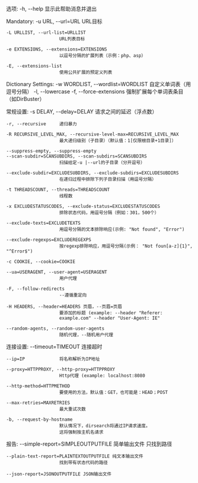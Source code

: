 选项:
  -h, --help            显示此帮助消息并退出

  Mandatory:
    -u URL, --url=URL   URL目标
    
    -L URLLIST, --url-list=URLLIST
                        URL列表目标
                        
    -e EXTENSIONS, --extensions=EXTENSIONS
                        以逗号分隔的扩展列表（示例：php、asp）
                        
    -E, --extensions-list
                        使用公共扩展的预定义列表

  Dictionary Settings:
    -w WORDLIST, --wordlist=WORDLIST
                        自定义单词表（用逗号分隔）
    -l, --lowercase
    -f, --force-extensions
                        强制扩展每个单词表条目（如DirBuster）

  常规设置:
    -s DELAY, --delay=DELAY
                        请求之间的延迟（浮点数）
                        
    -r, --recursive     递归暴力
    
    -R RECURSIVE_LEVEL_MAX, --recursive-level-max=RECURSIVE_LEVEL_MAX
                        最大递归级别（子目录）（默认值：1[仅限根目录+1目录]）
                        
    --suppress-empty, --suppress-empty
    --scan-subdir=SCANSUBDIRS, --scan-subdirs=SCANSUBDIRS
                        扫描给定-u |--url的子目录（分开逗号）
                        
    --exclude-subdir=EXCLUDESUBDIRS, --exclude-subdirs=EXCLUDESUBDIRS
                        在递归过程中排除下列子目录扫描（用逗号分隔）
                        
    -t THREADSCOUNT, --threads=THREADSCOUNT
                        线程数
                        
    -x EXCLUDESTATUSCODES, --exclude-status=EXCLUDESTATUSCODES
                        排除状态代码，用逗号分隔（例如：301，500个）
                        
    --exclude-texts=EXCLUDETEXTS
                        用逗号分隔的文本排除响应(示例: "Not found", "Error")
                        
    --exclude-regexps=EXCLUDEREGEXPS
                        按regexp排除响应，用逗号分隔(示例： "Not foun[a-z]{1}", "^Error$")
                        
    -c COOKIE, --cookie=COOKIE
    
    --ua=USERAGENT, --user-agent=USERAGENT 
   						用户代理
   						
    -F, --follow-redirects 
    					--遵循重定向
    					
    -H HEADERS, --header=HEADERS 页眉，--页眉=页眉
                        要添加的标题 (example: --header "Referer:
                        example.com" --header "User-Agent: IE"
                        
    --random-agents, --random-user-agents 
    					随机代理，--随机用户代理

  连接设置:
    --timeout=TIMEOUT   连接超时
    
    --ip=IP             将名称解析为IP地址
    
    --proxy=HTTPPROXY, --http-proxy=HTTPPROXY
                        Http代理 (example: localhost:8080
                        
    --http-method=HTTPMETHOD
                        要使用的方法，默认值：GET，也可能是：HEAD；POST
                        
    --max-retries=MAXRETRIES
    					最大重试次数
    					
    -b, --request-by-hostname
                        默认情况下，dirsearch将通过IP请求速度。
						这将强制按主机名请求

 报告:
    --simple-report=SIMPLEOUTPUTFILE 简单输出文件
                        只找到路径
                        
    --plain-text-report=PLAINTEXTOUTPUTFILE 纯文本输出文件
                        找到带有状态代码的路径
                        
    --json-report=JSONOUTPUTFILE JSON输出文件
